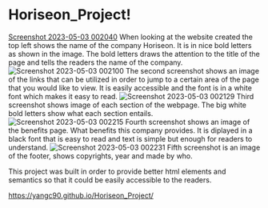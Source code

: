 # Horiseon_Project!
[Screenshot 2023-05-03 002040](https://user-images.githubusercontent.com/129198313/235838013-47aa2f76-406b-4af9-8931-4ea02dc61ffc.png)
When looking at the website created the top left shows the name of the company Horiseon. It is in nice bold letters as shown in the image. The bold letters draws the attention to the title of the page and tells the readers the name of the company. 
![Screenshot 2023-05-03 002100](https://user-images.githubusercontent.com/129198313/235838847-fc55658c-30bb-455f-8acb-1e539866181c.png)
The second screenshot shows an image of the links that can be utilized in order to jump to a certain area of the page that you would like to view. It is easily accessible and the font is in a white font which makes it easy to read.
![Screenshot 2023-05-03 002129](https://user-images.githubusercontent.com/129198313/235839089-948a8c74-d56b-472b-b5a4-88fac38a354a.png)
Third screenshot shows image of each section of the webpage. The big white bold letters show what each section entails.
![Screenshot 2023-05-03 002215](https://user-images.githubusercontent.com/129198313/235839182-cf9813b2-7535-42a3-8bac-cedb559f3401.png)
Fourth screenshot shows an image of the benefits page. What benefits this company provides. It is diplayed in a black font that is easy to read and text is simple but enough for readers to understand. 
![Screenshot 2023-05-03 002231](https://user-images.githubusercontent.com/129198313/235839309-68575d7b-8c78-41bd-9294-a1a666845eda.png)
Fifth screenshot is an image of the footer, shows copyrights, year and made by who. 

This project was built in order to provide better html elements and semantics so that it could be easily accessible to the readers.

https://yangc90.github.io/Horiseon_Project/
